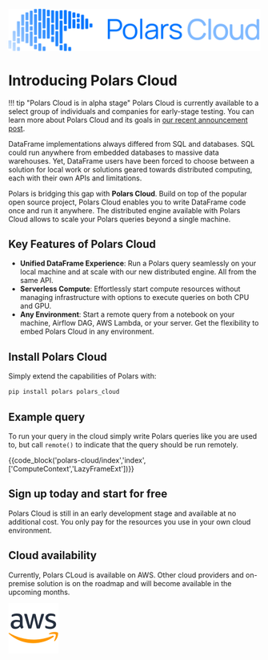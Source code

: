 ![Image showing the Polars Cloud logo](https://raw.githubusercontent.com/pola-rs/polars-static/refs/heads/master/polars_cloud/polars-cloud.svg)

# Introducing Polars Cloud

<!-- dprint-ignore-start -->

!!! tip "Polars Cloud is in alpha stage"
    Polars Cloud is currently available to a select group of individuals and companies for early-stage testing. You can learn more about Polars Cloud and its goals in [our recent announcement post](https://pola.rs/posts/polars-cloud-what-we-are-building/).

<!-- dprint-ignore-end-->

DataFrame implementations always differed from SQL and databases. SQL could run anywhere from
embedded databases to massive data warehouses. Yet, DataFrame users have been forced to choose
between a solution for local work or solutions geared towards distributed computing, each with their
own APIs and limitations.

Polars is bridging this gap with **Polars Cloud**. Build on top of the popular open source project,
Polars Cloud enables you to write DataFrame code once and run it anywhere. The distributed engine
available with Polars Cloud allows to scale your Polars queries beyond a single machine.

## Key Features of Polars Cloud

- **Unified DataFrame Experience**: Run a Polars query seamlessly on your local machine and at scale
  with our new distributed engine. All from the same API.
- **Serverless Compute**: Effortlessly start compute resources without managing infrastructure with
  options to execute queries on both CPU and GPU.
- **Any Environment**: Start a remote query from a notebook on your machine, Airflow DAG, AWS
  Lambda, or your server. Get the flexibility to embed Polars Cloud in any environment.

## Install Polars Cloud

Simply extend the capabilities of Polars with:

```bash
pip install polars polars_cloud
```

## Example query

To run your query in the cloud simply write Polars queries like you are used to, but call `remote()` to indicate that the query should be run remotely.

{{code_block('polars-cloud/index','index',['ComputeContext','LazyFrameExt'])}}

## Sign up today and start for free

Polars Cloud is still in an early development stage and available at no additional cost. You only
pay for the resources you use in your own cloud environment.

## Cloud availability

Currently, Polars CLoud is available on AWS. Other cloud providers and on-premise solution is on the
roadmap and will become available in the upcoming months.

![AWS logo](https://raw.githubusercontent.com/pola-rs/polars-static/refs/heads/master/polars_cloud/aws-logo.svg)
